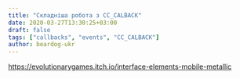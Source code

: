 ```yaml
---
title: "Складніша робота з CC_CALBACK"
date: 2020-03-27T13:30:25+03:00
draft: false
tags: ["callbacks", "events", "CC_CALBACK"]
author: beardog-ukr
---
```






https://evolutionarygames.itch.io/interface-elements-mobile-metallic

